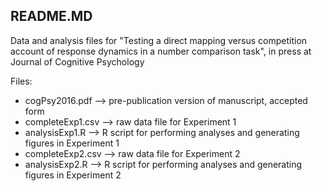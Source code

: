 ## README.MD
Data and analysis files for "Testing a direct mapping versus competition account of response dynamics in a number comparison task", in press at Journal of Cognitive Psychology

Files:

- cogPsy2016.pdf --> pre-publication version of manuscript, accepted form 
- completeExp1.csv --> raw data file for Experiment 1
- analysisExp1.R --> R script for performing analyses and generating figures in Experiment 1
- completeExp2.csv --> raw data file for Experiment 2
- analysisExp2.R --> R script for performing analyses and generating figures in Experiment 2
